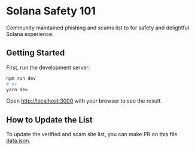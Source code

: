 # Solana Safety 101

Community maintained phishing and scams list to for safety and delightful Solana experience.

## Getting Started

First, run the development server:

```bash
npm run dev
# or
yarn dev
```

Open [http://localhost:3000](http://localhost:3000) with your browser to see the result.

## How to Update the List

To update the verified and scam site list, you can make PR on this file [data.json](https://github.com/The-Great-Ape/solana-safety-101/blob/main/pages/api/data.json).
